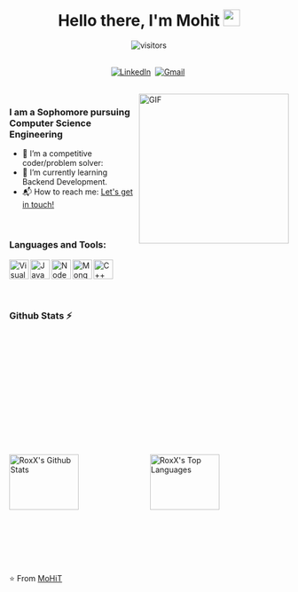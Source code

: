 <p>
  <h1 align="center"><b>Hello there, I'm Mohit <img src="https://raw.githubusercontent.com/MartinHeinz/MartinHeinz/master/wave.gif" width="30px"></b></h1>
</p>


<p align="center">
    <img align="center" alt="visitors" src="https://komarev.com/ghpvc/?username=mohitxroxx" />
</p>

<p align="center">
<br>
<a href="https://www.linkedin.com/in/mohitxroxx/"><img src="https://img.shields.io/badge/linkedin-%230077B5.svg?&style=for-the-badge&logo=linkedin&logoColor=white" alt="LinkedIn" /></a>&nbsp;
<a href="mailto:mohitbiz@outlook.com?subject=Hi%20Mohit"><img src="https://img.shields.io/badge/gmail-%23D14836.svg?&style=for-the-badge&logo=gmail&logoColor=white" alt="Gmail"/></a>&nbsp;
<!--<a href="https://kkvanonymous.github.io/"><img alt="Website" src="https://img.shields.io/website?style=for-the-badge&up_message=portfolio&url=https%3A%2F%2Fkkvanonymous.github.io%2F"></a>-->
</p>

<br>

<img align="right" height="270px" alt="GIF" src="https://user-images.githubusercontent.com/74038190/225813708-98b745f2-7d22-48cf-9150-083f1b00d6c9.gif" />

### I am a Sophomore pursuing Computer Science Engineering
- 🔭 I’m a competitive coder/problem solver:
- 🌱 I’m currently learning Backend Development.
- 📬 How to reach me: [Let's get in touch!][linkedin]

<br>

### Languages and Tools: 

<img align="left" alt="Visual Studio Code" width="35px" src="https://upload.wikimedia.org/wikipedia/commons/thumb/9/9a/Visual_Studio_Code_1.35_icon.svg/2048px-Visual_Studio_Code_1.35_icon.svg.png" />
<img align="left" alt="JavaScript" width="35px" src="https://miro.medium.com/v2/resize:fit:1052/1*wF-Gv5GJep4Xszk9_zzJng.jpeg" />
<img align="left" alt="NodeJS" width="35px" src="https://miro.medium.com/v2/resize:fit:800/1*bc9pmTiyKR0WNPka2w3e0Q.png" />
<img align="left" alt="MongoDB" width="35px" src="https://miro.medium.com/v2/resize:fit:512/1*doAg1_fMQKWFoub-6gwUiQ.png" />
<img align="left" alt="C++" width="35px" src="https://upload.wikimedia.org/wikipedia/commons/thumb/1/18/ISO_C%2B%2B_Logo.svg/1822px-ISO_C%2B%2B_Logo.svg.png" />
<br>
<br>
<br>
<br>

### Github Stats :zap:
<br>
<div style="display: flex; align-items: flex-end; justify-content: center; height: 400px;">
  <img align="left" src="https://github-readme-stats-git-masterrstaa-rickstaa.vercel.app/api?username=mohitxroxx&&show_icons=true&theme=midnight-purple" alt="RoxX's Github Stats" width="50%" />
  <img src="https://github-readme-stats.vercel.app/api/top-langs/?username=mohitxroxx&show_icons=true&hide_border=true&theme=dark" width="50%" margin-botton="1cm" alt="RoxX's Top Languages"/>
</div>



⭐️ From [MoHiT](https://github.com/mohitxroxx)





[linkedin]: https://www.linkedin.com/in/mohitxroxx/

